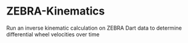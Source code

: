 # ZEBRA-Kinematics
Run an inverse kinematic calculation on ZEBRA Dart data to determine differential wheel velocities over time
